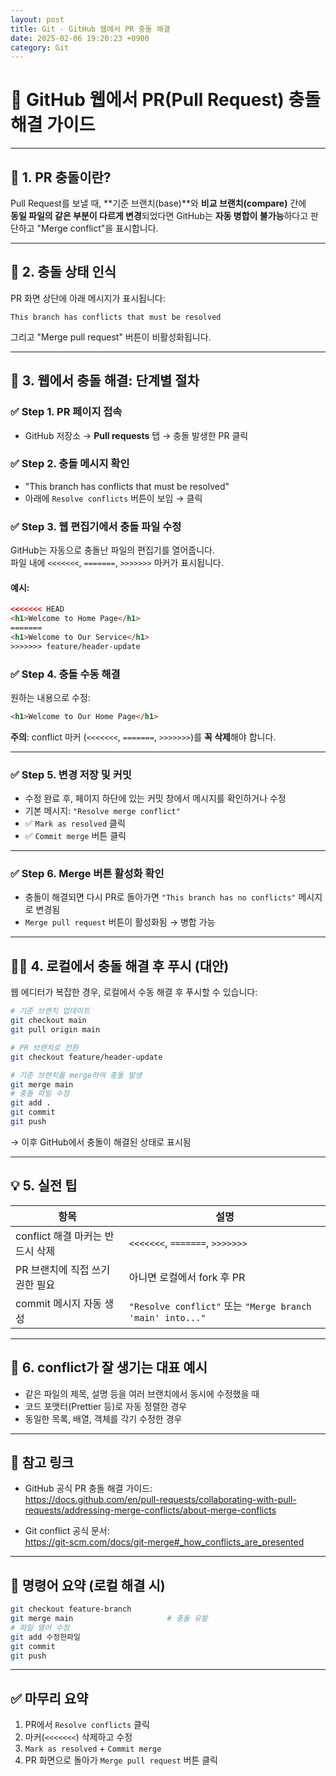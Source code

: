 ```yaml
---
layout: post
title: Git - GitHub 웹에서 PR 충돌 해결
date: 2025-02-06 19:20:23 +0900
category: Git
---
```

# 🔧 GitHub 웹에서 PR(Pull Request) 충돌 해결 가이드

---

## 🧠 1. PR 충돌이란?

Pull Request를 보낼 때, **기준 브랜치(base)**와 **비교 브랜치(compare)** 간에  
**동일 파일의 같은 부분이 다르게 변경**되었다면 GitHub는 **자동 병합이 불가능**하다고 판단하고 "Merge conflict"을 표시합니다.

---

## 🚨 2. 충돌 상태 인식

PR 화면 상단에 아래 메시지가 표시됩니다:

```
This branch has conflicts that must be resolved
```

그리고 "Merge pull request" 버튼이 비활성화됩니다.

---

## 🧭 3. 웹에서 충돌 해결: 단계별 절차

### ✅ Step 1. PR 페이지 접속

- GitHub 저장소 → **Pull requests** 탭 → 충돌 발생한 PR 클릭

### ✅ Step 2. 충돌 메시지 확인

- "This branch has conflicts that must be resolved"
- 아래에 `Resolve conflicts` 버튼이 보임 → 클릭

### ✅ Step 3. 웹 편집기에서 충돌 파일 수정

GitHub는 자동으로 충돌난 파일의 편집기를 열어줍니다.  
파일 내에 `<<<<<<<`, `=======`, `>>>>>>>` 마커가 표시됩니다.

#### 예시:

```html
<<<<<<< HEAD
<h1>Welcome to Home Page</h1>
=======
<h1>Welcome to Our Service</h1>
>>>>>>> feature/header-update
```

### ✅ Step 4. 충돌 수동 해결

원하는 내용으로 수정:

```html
<h1>Welcome to Our Home Page</h1>
```

**주의**: conflict 마커 (`<<<<<<<`, `=======`, `>>>>>>>`)를 **꼭 삭제**해야 합니다.

---

### ✅ Step 5. 변경 저장 및 커밋

- 수정 완료 후, 페이지 하단에 있는 커밋 창에서 메시지를 확인하거나 수정
- 기본 메시지: `"Resolve merge conflict"`
- ✅ `Mark as resolved` 클릭
- ✅ `Commit merge` 버튼 클릭

---

### ✅ Step 6. Merge 버튼 활성화 확인

- 충돌이 해결되면 다시 PR로 돌아가면 `"This branch has no conflicts"` 메시지로 변경됨
- `Merge pull request` 버튼이 활성화됨 → 병합 가능

---

## 🧑‍💻 4. 로컬에서 충돌 해결 후 푸시 (대안)

웹 에디터가 복잡한 경우, 로컬에서 수동 해결 후 푸시할 수 있습니다:

```bash
# 기준 브랜치 업데이트
git checkout main
git pull origin main

# PR 브랜치로 전환
git checkout feature/header-update

# 기준 브랜치를 merge하여 충돌 발생
git merge main
# 충돌 파일 수정
git add .
git commit
git push
```

→ 이후 GitHub에서 충돌이 해결된 상태로 표시됨

---

## 💡 5. 실전 팁

| 항목 | 설명 |
|------|------|
| conflict 해결 마커는 반드시 삭제 | `<<<<<<<`, `=======`, `>>>>>>>` |
| PR 브랜치에 직접 쓰기 권한 필요 | 아니면 로컬에서 fork 후 PR |
| commit 메시지 자동 생성 | `"Resolve conflict"` 또는 `"Merge branch 'main' into..."` |

---

## 🧪 6. conflict가 잘 생기는 대표 예시

- 같은 파일의 제목, 설명 등을 여러 브랜치에서 동시에 수정했을 때
- 코드 포맷터(Prettier 등)로 자동 정렬한 경우
- 동일한 목록, 배열, 객체를 각기 수정한 경우

---

## 🔗 참고 링크

- GitHub 공식 PR 충돌 해결 가이드:  
  https://docs.github.com/en/pull-requests/collaborating-with-pull-requests/addressing-merge-conflicts/about-merge-conflicts

- Git conflict 공식 문서:  
  https://git-scm.com/docs/git-merge#_how_conflicts_are_presented

---

## 📎 명령어 요약 (로컬 해결 시)

```bash
git checkout feature-branch
git merge main                     # 충돌 유발
# 파일 열어 수정
git add 수정한파일
git commit
git push
```

---

## ✅ 마무리 요약

1. PR에서 `Resolve conflicts` 클릭  
2. 마커(`<<<<<<<`) 삭제하고 수정  
3. `Mark as resolved` + `Commit merge`  
4. PR 화면으로 돌아가 `Merge pull request` 버튼 클릭  